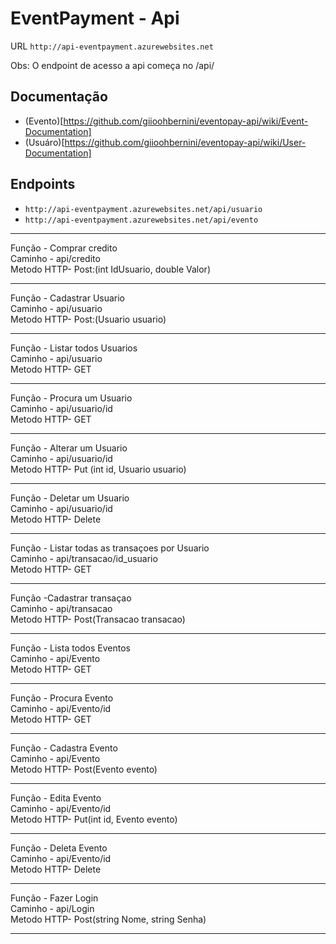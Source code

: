 # EventPayment - Api

URL `http://api-eventpayment.azurewebsites.net`

Obs: O endpoint de acesso a api começa no /api/


## Documentação

- (Evento)[https://github.com/giioohbernini/eventopay-api/wiki/Event-Documentation]
- (Usuáro)[https://github.com/giioohbernini/eventopay-api/wiki/User-Documentation]

## Endpoints

- `http://api-eventpayment.azurewebsites.net/api/usuario` 
- `http://api-eventpayment.azurewebsites.net/api/evento`






*******************************************************************************

Função - Comprar credito<br>
Caminho - api/credito<br>
Metodo HTTP- Post:(int IdUsuario, double Valor)<br>
*******************************************************************************
Função - Cadastrar Usuario<br>
Caminho - api/usuario<br>
Metodo HTTP- Post:(Usuario usuario)<br>
******************************
Função - Listar todos Usuarios<br>
Caminho - api/usuario<br>
Metodo HTTP- GET<br>
******************************
Função - Procura um Usuario<br>
Caminho - api/usuario/id<br>
Metodo HTTP- GET<br>
******************************
Função - Alterar um Usuario<br>
Caminho - api/usuario/id<br>
Metodo HTTP- Put (int id, Usuario usuario)<br>
******************************
Função - Deletar um Usuario<br>
Caminho - api/usuario/id<br>
Metodo HTTP- Delete<br>
***************************************************************************
Função - Listar todas as transaçoes por Usuario<br>
Caminho - api/transacao/id_usuario<br>
Metodo HTTP- GET<br>
******************************
Função -Cadastrar transaçao <br>
Caminho - api/transacao<br>
Metodo HTTP- Post(Transacao transacao)<br>
***************************************************************************
Função - Lista todos Eventos<br>
Caminho - api/Evento<br>
Metodo HTTP- GET<br>
******************************
Função - Procura Evento<br>
Caminho - api/Evento/id<br>
Metodo HTTP- GET<br>
******************************
Função - Cadastra Evento<br>
Caminho - api/Evento<br>
Metodo HTTP- Post(Evento evento)<br>
******************************
Função - Edita Evento<br>
Caminho - api/Evento/id<br>
Metodo HTTP- Put(int id, Evento evento)<br>
******************************
Função - Deleta Evento<br>
Caminho - api/Evento/id<br>
Metodo HTTP- Delete<br>
***************************************************************************
Função - Fazer Login<br>
Caminho - api/Login<br>
Metodo HTTP- Post(string Nome, string Senha)<br>
***************************************************************************

